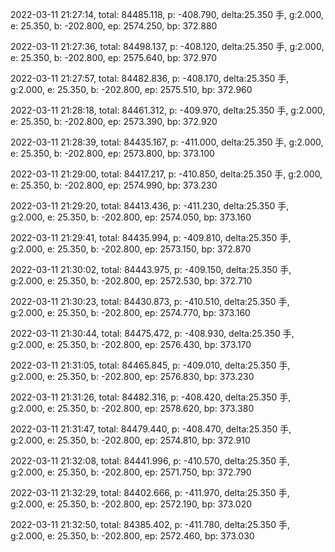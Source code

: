 2022-03-11 21:27:14, total: 84485.118, p: -408.790, delta:25.350 手, g:2.000, e: 25.350, b: -202.800, ep: 2574.250, bp: 372.880

2022-03-11 21:27:36, total: 84498.137, p: -408.120, delta:25.350 手, g:2.000, e: 25.350, b: -202.800, ep: 2575.640, bp: 372.970

2022-03-11 21:27:57, total: 84482.836, p: -408.170, delta:25.350 手, g:2.000, e: 25.350, b: -202.800, ep: 2575.510, bp: 372.960

2022-03-11 21:28:18, total: 84461.312, p: -409.970, delta:25.350 手, g:2.000, e: 25.350, b: -202.800, ep: 2573.390, bp: 372.920

2022-03-11 21:28:39, total: 84435.167, p: -411.000, delta:25.350 手, g:2.000, e: 25.350, b: -202.800, ep: 2573.800, bp: 373.100

2022-03-11 21:29:00, total: 84417.217, p: -410.850, delta:25.350 手, g:2.000, e: 25.350, b: -202.800, ep: 2574.990, bp: 373.230

2022-03-11 21:29:20, total: 84413.436, p: -411.230, delta:25.350 手, g:2.000, e: 25.350, b: -202.800, ep: 2574.050, bp: 373.160

2022-03-11 21:29:41, total: 84435.994, p: -409.810, delta:25.350 手, g:2.000, e: 25.350, b: -202.800, ep: 2573.150, bp: 372.870

2022-03-11 21:30:02, total: 84443.975, p: -409.150, delta:25.350 手, g:2.000, e: 25.350, b: -202.800, ep: 2572.530, bp: 372.710

2022-03-11 21:30:23, total: 84430.873, p: -410.510, delta:25.350 手, g:2.000, e: 25.350, b: -202.800, ep: 2574.770, bp: 373.160

2022-03-11 21:30:44, total: 84475.472, p: -408.930, delta:25.350 手, g:2.000, e: 25.350, b: -202.800, ep: 2576.430, bp: 373.170

2022-03-11 21:31:05, total: 84465.845, p: -409.010, delta:25.350 手, g:2.000, e: 25.350, b: -202.800, ep: 2576.830, bp: 373.230

2022-03-11 21:31:26, total: 84482.316, p: -408.420, delta:25.350 手, g:2.000, e: 25.350, b: -202.800, ep: 2578.620, bp: 373.380

2022-03-11 21:31:47, total: 84479.440, p: -408.470, delta:25.350 手, g:2.000, e: 25.350, b: -202.800, ep: 2574.810, bp: 372.910

2022-03-11 21:32:08, total: 84441.996, p: -410.570, delta:25.350 手, g:2.000, e: 25.350, b: -202.800, ep: 2571.750, bp: 372.790

2022-03-11 21:32:29, total: 84402.666, p: -411.970, delta:25.350 手, g:2.000, e: 25.350, b: -202.800, ep: 2572.190, bp: 373.020

2022-03-11 21:32:50, total: 84385.402, p: -411.780, delta:25.350 手, g:2.000, e: 25.350, b: -202.800, ep: 2572.460, bp: 373.030